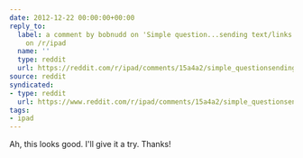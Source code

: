 ```yaml
---
date: 2012-12-22 00:00:00+00:00
reply_to:
  label: a comment by bobnudd on 'Simple question...sending text/links between ipad/pc'
    on /r/ipad
  name: ''
  type: reddit
  url: https://reddit.com/r/ipad/comments/15a4a2/simple_questionsending_textlinks_between_ipadpc/c7kl6hk/
source: reddit
syndicated:
- type: reddit
  url: https://www.reddit.com/r/ipad/comments/15a4a2/simple_questionsending_textlinks_between_ipadpc/c7kl7nr/
tags:
- ipad
---
```


Ah, this looks good. I'll give it a try. Thanks!